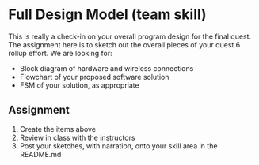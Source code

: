 # Full Design Model (team skill)

This is really a check-in on your overall program design for the final
quest. The assignment here is to sketch out the overall pieces of your
quest 6 rollup effort. We are looking for:

- Block diagram of hardware and wireless connections
- Flowchart of your proposed software solution
- FSM of your solution, as appropriate

## Assignment
1. Create the items above
2. Review in class with the instructors
3. Post your sketches, with narration, onto your skill area in the README.md

